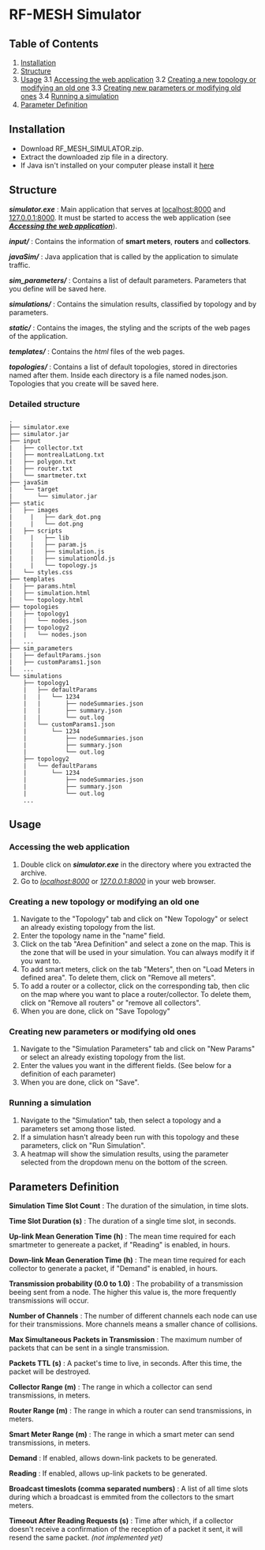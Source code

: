 # RF-MESH Simulator #

## Table of Contents ##

1. [Installation](#c1)
2. [Structure](#c2)
3. [Usage](#c3)
  3.1 [Accessing the web application](#c3.1)
  3.2 [Creating a new topology or modifying an old one](#c3.2)
  3.3 [Creating new parameters or modifying old ones](#c3.3)
  3.4 [Running a simulation](#c3.4)
4. [Parameter Definition](#c4)

<a id="c1"></a>
## Installation ##

* Download RF\_MESH\_SIMULATOR.zip.
* Extract the downloaded zip file in a directory.
* If Java isn't installed on your computer please install it [here](https://www.java.com/en/download/)

<a id="c2"></a>
## Structure ##

***simulator.exe*** 
: Main application that serves at [localhost:8000](localhost:8000) and [127.0.0.1:8000](127.0.0.1:8000). It must be started to access the web application (see [***Accessing the web application***](#c3.1)).

***input/***
: Contains the information of **smart meters**, **routers** and **collectors**.

***javaSim/***
: Java application that is called by the application to simulate traffic.

***sim_parameters/*** 
: Contains a list of default parameters. Parameters that you define will be saved here.

***simulations/*** 
: Contains the simulation results, classified by topology and by parameters.

***static/***
: Contains the images, the styling and the scripts of the web pages of the application.

***templates/***
: Contains the *html* files of the web pages.

***topologies/*** 
: Contains a list of default topologies, stored in directories named after them. Inside each directory is a file named nodes.json. Topologies that you create will be saved here.


### Detailed structure ###

```
.
├── simulator.exe               
├── simulator.jar
├── input
|   ├── collector.txt
|   ├──	montrealLatLong.txt
|   ├──	polygon.txt
|   ├──	router.txt
|   └──	smartmeter.txt
├── javaSim
|   └── target
|       └──	simulator.jar
├── static
|   ├── images
|	  |   ├── dark_dot.png
|	  |	  └── dot.png
|   ├──	scripts
|	  |   ├── lib
|	  |   ├── param.js
|	  |   ├── simulation.js
|	  |   ├── simulationOld.js
|	  |	  └── topology.js
|   └──	styles.css
├── templates
|   ├── params.html
|   ├──	simulation.html
|   └──	topology.html
├── topologies
|   ├── topology1
|   |   └── nodes.json
|   ├── topology2
|   |	└── nodes.json
|   ...
├── sim_parameters
|   ├── defaultParams.json
|   ├── customParams1.json
|   ...
└── simulations
    ├── topology1
    |   ├── defaultParams
    |   |   └── 1234
    |   |       ├── nodeSummaries.json
    |   |       ├── summary.json
    |   |       └── out.log
    |   └── customParams1.json
    |       └── 1234
    |           ├── nodeSummaries.json
    |           ├── summary.json
    |           └── out.log
    ├── topology2
    |	└── defaultParams
    |       └── 1234
    |           ├── nodeSummaries.json
    |           ├── summary.json
    |           └── out.log
    ...

```

<a id="c3"></a>
## Usage ##

<a id="c3.1"></a>
### Accessing the web application ###
1. Double click on ***simulator.exe*** in the directory where you extracted the archive.
2. Go to *[localhost:8000](localhost:8000)* or *[127.0.0.1:8000](127.0.0.1:8000)* in your web browser.

<a id="c3.2"></a>
### Creating a new topology or modifying an old one ###
1. Navigate to the "Topology" tab and click on "New Topology" or select an already existing topology from the list.
2. Enter the topology name in the "name" field.
3. Click on the tab "Area Definition" and select a zone on the map. This is the zone that will be used in your simulation. You can always modify it if you want to.
4. To add smart meters, click on the tab "Meters", then on "Load Meters in defined area". To delete them, click on "Remove all meters".
5. To add a router or a collector, click on the corresponding tab, then clic on the map where you want to place a router/collector. To delete them, click on "Remove all routers" or "remove all collectors".
6. When you are done, click on "Save Topology"

<a id="c3.3"></a>
### Creating new parameters or modifying old ones ###

1. Navigate to the "Simulation Parameters" tab and click on "New Params" or select an already existing topology from the list.
2. Enter the values you want in the different fields. (See below for a definition of each parameter)
3. When you are done, click on "Save".

<a id="c3.4"></a>
### Running a simulation ###

1. Navigate to the "Simulation" tab, then select a topology and a parameters set among those listed.
2. If a simulation hasn't already been run with this topology and these parameters, click on "Run Simulation".
3. A heatmap will show the simulation results, using the parameter selected from the dropdown menu on the bottom of the screen.

<a id="c4"></a>
## Parameters Definition ##

**Simulation Time Slot Count**
: The duration of the simulation, in time slots.

**Time Slot Duration (s)** 
: The duration of a single time slot, in seconds.

**Up-link Mean Generation Time (h)**
: The mean time required for each smartmeter to genereate a packet, if "Reading" is enabled, in hours.

**Down-link Mean Generation Time (h)**
: The mean time required for each collector to generate a packet, if "Demand" is enabled, in hours.

**Transmission probability (0.0 to 1.0)**
: The probability of a transmission beeing sent from a node. The higher this value is, the more frequently transmissions will occur.

**Number of Channels**
: The number of different channels each node can use for their transmissions. More channels means a smaller chance of collisions.

**Max Simultaneous Packets in Transmission**
: The maximum number of packets that can be sent in a single transmission.

**Packets TTL (s)**
: A packet's time to live, in seconds. After this time, the packet will be destroyed.

**Collector Range (m)**
: The range in which a collector can send transmissions, in meters.

**Router Range (m)**
: The range in which a router can send transmissions, in meters.

**Smart Meter Range (m)**
: The range in which a smart meter can send transmissions, in meters.

**Demand**
: If enabled, allows down-link packets to be generated.

**Reading**
: If enabled, allows up-link packets to be generated.

**Broadcast timeslots (comma separated numbers)**
: A list of all time slots during which a broadcast is emmited from the collectors to the smart meters.

**Timeout After Reading Requests (s)**
: Time after which, if a collector doesn't receive a confirmation of the reception of a packet it sent, it will resend the same packet. *(not implemented yet)*
